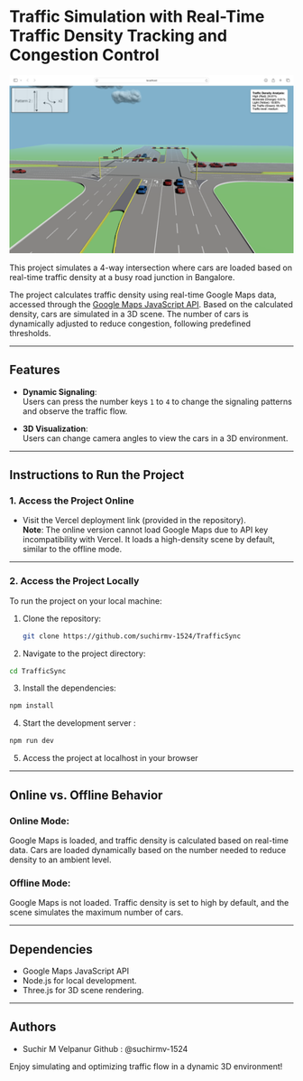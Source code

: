 # Traffic Simulation with Real-Time Traffic Density Tracking and Congestion Control

![Traffic Simulation Project Banner](./public/assets/ARVR-Project.png)

This project simulates a 4-way intersection where cars are loaded based on real-time traffic density at a busy road junction in Bangalore. 

The project calculates traffic density using real-time Google Maps data, accessed through the [Google Maps JavaScript API](https://developers.google.com/maps/documentation/javascript/examples/layer-traffic#maps_layer_traffic-html). Based on the calculated density, cars are simulated in a 3D scene. The number of cars is dynamically adjusted to reduce congestion, following predefined thresholds.

---

## Features

- **Dynamic Signaling**:  
  Users can press the number keys `1` to `4` to change the signaling patterns and observe the traffic flow.

- **3D Visualization**:  
  Users can change camera angles to view the cars in a 3D environment.

---

## Instructions to Run the Project

### 1. Access the Project Online
- Visit the Vercel deployment link (provided in the repository).  
  **Note**: The online version cannot load Google Maps due to API key incompatibility with Vercel. It loads a high-density scene by default, similar to the offline mode.

---

### 2. Access the Project Locally
To run the project on your local machine:
1. Clone the repository:  
   ```bash
   git clone https://github.com/suchirmv-1524/TrafficSync
    ```
2. Navigate to the project directory:
 ```bash
 cd TrafficSync
```
3. Install the dependencies:
```bash
npm install
```
4. Start the development server :
```bash
npm run dev
```
5. Access the project at localhost in your browser

---

## Online vs. Offline Behavior
### Online Mode:
Google Maps is loaded, and traffic density is calculated based on real-time data.
Cars are loaded dynamically based on the number needed to reduce density to an ambient level.

### Offline Mode:
Google Maps is not loaded.
Traffic density is set to high by default, and the scene simulates the maximum number of cars.

---

## Dependencies
- Google Maps JavaScript API
- Node.js for local development.
- Three.js for 3D scene rendering.

---

## Authors
- Suchir M Velpanur
Github : @suchirmv-1524

Enjoy simulating and optimizing traffic flow in a dynamic 3D environment!